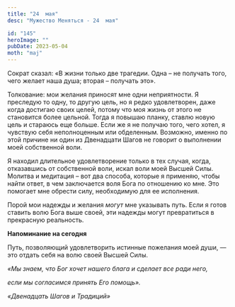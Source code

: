 ```yaml
---
title: "24  мая"
desc: "Мужество Меняться - 24  мая"

id: "145"
heroImage: ""
pubDate: 2023-05-04
moth: "maj"
---
```


Сократ сказал: «В жизни только две трагедии. Одна – не получать того, чего
желает наша душа; вторая – получать это».

Толкование: мои желания приносят мне одни неприятности. Я преследую то одну,
то другую цель, но я редко удовлетворен, даже когда достигаю своих целей,
потому что моя жизнь от этого не становится более цельной. Тогда я повышаю
планку, ставлю новую цель и стараюсь еще больше. Если же я не получаю того,
чего хотел, я чувствую себя неполноценным или обделенным. Возможно, именно по
этой причине ни один из Двенадцати Шагов не говорит о выполнении моей
собственной воли.

Я находил длительное удовлетворение только в тех случая, когда, отказавшись от
собственной воли, искал воли моей Высшей Силы. Молитва и медитация – вот два
способа, которые я применяю, чтобы найти ответ, в чем заключается воля Бога по
отношению ко мне. Это помогает мне обрести силу, необходимую для ее
исполнения.

Порой мои надежды и желания _могут_ мне указывать путь. Если я готов ставить
волю Бога выше своей, эти надежды могут превратиться в прекрасную реальность.

**Напоминание на сегодня**

Путь, позволяющий удовлетворить истинные пожелания моей души, — это отдать
себя на волю своей Высшей Силы.

_«Мы знаем, что Бог хочет нашего блага и сделает все ради него,_

_если мы согласимся принять Его помощь»._

_«Двенадцать Шагов и Традиций»_
